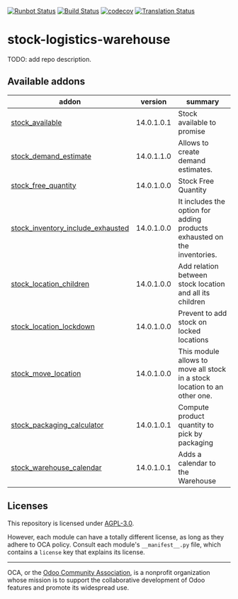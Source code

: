 [![Runbot Status](https://runbot.odoo-community.org/runbot/badge/flat/153/14.0.svg)](https://runbot.odoo-community.org/runbot/repo/github-com-oca-stock-logistics-warehouse-153)
[![Build Status](https://travis-ci.com/OCA/stock-logistics-warehouse.svg?branch=14.0)](https://travis-ci.com/OCA/stock-logistics-warehouse)
[![codecov](https://codecov.io/gh/OCA/stock-logistics-warehouse/branch/14.0/graph/badge.svg)](https://codecov.io/gh/OCA/stock-logistics-warehouse)
[![Translation Status](https://translation.odoo-community.org/widgets/stock-logistics-warehouse-14-0/-/svg-badge.svg)](https://translation.odoo-community.org/engage/stock-logistics-warehouse-14-0/?utm_source=widget)

<!-- /!\ do not modify above this line -->

# stock-logistics-warehouse

TODO: add repo description.

<!-- /!\ do not modify below this line -->

<!-- prettier-ignore-start -->

[//]: # (addons)

Available addons
----------------
addon | version | summary
--- | --- | ---
[stock_available](stock_available/) | 14.0.1.0.1 | Stock available to promise
[stock_demand_estimate](stock_demand_estimate/) | 14.0.1.1.0 | Allows to create demand estimates.
[stock_free_quantity](stock_free_quantity/) | 14.0.1.0.0 | Stock Free Quantity
[stock_inventory_include_exhausted](stock_inventory_include_exhausted/) | 14.0.1.0.0 | It includes the option for adding products exhausted on the inventories.
[stock_location_children](stock_location_children/) | 14.0.1.0.0 | Add relation between stock location and all its children
[stock_location_lockdown](stock_location_lockdown/) | 14.0.1.0.0 | Prevent to add stock on locked locations
[stock_move_location](stock_move_location/) | 14.0.1.0.0 | This module allows to move all stock in a stock location to an other one.
[stock_packaging_calculator](stock_packaging_calculator/) | 14.0.1.0.1 | Compute product quantity to pick by packaging
[stock_warehouse_calendar](stock_warehouse_calendar/) | 14.0.1.0.1 | Adds a calendar to the Warehouse

[//]: # (end addons)

<!-- prettier-ignore-end -->

## Licenses

This repository is licensed under [AGPL-3.0](LICENSE).

However, each module can have a totally different license, as long as they adhere to OCA
policy. Consult each module's `__manifest__.py` file, which contains a `license` key
that explains its license.

----

OCA, or the [Odoo Community Association](http://odoo-community.org/), is a nonprofit
organization whose mission is to support the collaborative development of Odoo features
and promote its widespread use.
